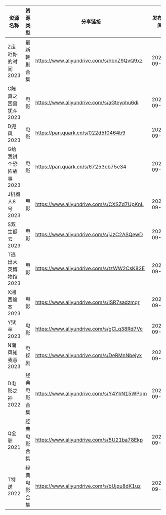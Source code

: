 | 资源名称          | 资源类型   | 分享链接                                      | 发布时间       |
| ------------- | ------ | ----------------------------------------- | ---------- |
| Z走近你的时间2023   | 最新韩剧合集 | https://www.aliyundrive.com/s/hbnZ9QvQ9xz | 2023-09-13 |
| C陈真之困兽犹斗2023  | 电影     | https://www.aliyundrive.com/s/aGteyphu6di | 2023-09-13 |
| D兜风2023       | 电影     | https://pan.quark.cn/s/022d5f0464b9       | 2023-09-13 |
| G给我讲个恐怖故事2023 | 电影     | https://pan.quark.cn/s/67253cb75e34       | 2023-09-13 |
| J机器人8号2023    | 电影     | https://www.aliyundrive.com/s/CXSZd7UpKnL | 2023-09-13 |
| S双生疑云2023     | 电影     | https://www.aliyundrive.com/s/jJzC2ASQewD | 2023-09-13 |
| T逃出大英博物馆2023  | 电影     | https://www.aliyundrive.com/s/tzWW2CsK82E | 2023-09-13 |
| X湘西诡案2023     | 电影     | https://www.aliyundrive.com/s/iSR7sadzmqr | 2023-09-13 |
| Y狱卒2023       | 电影     | https://www.aliyundrive.com/s/gCLq38Rd7Vc | 2023-09-13 |
| N南风知我意2023    | 电视剧    | https://www.aliyundrive.com/s/DeRMnNbejyx | 2023-09-13 |
| D电影之神2022     | 经典电影合集 | https://www.aliyundrive.com/s/Y4YhN15WPqm | 2023-09-13 |
| Q全职2021       | 经典电影合集 | https://www.aliyundrive.com/s/5U21ba78Ekp | 2023-09-13 |
| T特送2022       | 经典电影合集 | https://www.aliyundrive.com/s/bUjpu8dK1uz | 2023-09-13 |
